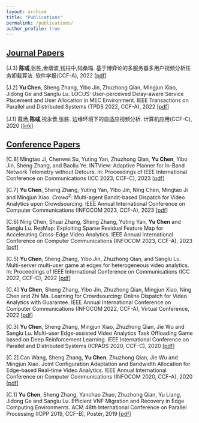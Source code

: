 ```yaml
---
layout: archive
title: "Publications"
permalink: /publications/
author_profile: true
---
```

## <u>Journal Papers</u>

[J.3] **陈彧**,张胜,金熠波,钱柱中,陆桑璐. 基于博弈论的多服务器多用户视频分析任务卸载算法. 软件学报(CCF-A), 2022 [[pdf](http://chenyu97.github.io/files/Yu_JoS22.pdf)]

[J.2] **Yu Chen**, Sheng Zhang, Yibo Jin, Zhuzhong Qian, Mingjun Xiao, Jidong Ge and Sanglu Lu. LOCUS: User-perceived Delay-aware Service Placement and User Allocation in MEC Environment. IEEE Transactions on Parallel and Distributed Systems (TPDS 2022, CCF-A), 2022 [[pdf](http://chenyu97.github.io/files/Yu_TPDS22.pdf)]

[J.1] 戴炀,**陈彧**,祝永晋,张胜. 边缘环境下的自适应视频分析. 计算机应用(CCF-C), 2020 [[link](https://kns.cnki.net/kcms/detail/detail.aspx?dbcode=CJFD&dbname=CJFDLAST2020&filename=JSJY2020S1034&uniplatform=NZKPT&v=p5eBltYjMg9NrtsD-Y6NKUZx9EL1tUjer5pA6vPPbdtn6WUqZKZoST_754BlmalD)]


## <u>Conference Papers</u>
[C.8] Mingtao Ji, Chenwei Su, Yuting Yan, Zhuzhong Qian, **Yu Chen**, Yibo Jin, Sheng Zhang, and Baoliu Ye. INTView: Adaptive Planner for In-Band Network Telemetry without Detours. In: Proceedings of IEEE International Conference on Communications (ICC 2023, CCF-C),  2023 [[pdf](http://chenyu97.github.io)]

[C.7] **Yu Chen**, Sheng Zhang, Yuting Yan, Yibo Jin, Ning Chen, Mingtao Ji and Mingjun Xiao. $Crowd^2$: Multi-agent Bandit-based Dispatch for Video Analytics upon Crowdsourcing. IEEE Annual International Conference on Computer Communications (INFOCOM 2023, CCF-A), 2023 [[pdf](http://chenyu97.github.io)]

[C.6] Ning Chen, Shuai Zhang, Sheng Zhang, Yuting Yan, **Yu Chen** and Sanglu Lu. ResMap: Exploiting Sparse Residual Feature Map for Accelerating Cross-Edge Video Analytics. IEEE Annual International Conference on Computer Communications (INFOCOM 2023, CCF-A), 2023 [[pdf](http://chenyu97.github.io)]

[C.5] **Yu Chen**, Sheng Zhang, Yibo Jin, Zhuzhong Qian, and Sanglu Lu. Multi-server multi-user game at edges for heterogeneous video analytics. In: Proceedings of IEEE International Conference on Communications (ICC 2022, CCF-C),  2022 [[pdf](http://chenyu97.github.io/files/Yu_ICC22.pdf)]

[C.4] **Yu Chen**, Sheng Zhang, Yibo Jin, Zhuzhong Qian, Mingjun Xiao, Ning Chen and Zhi Ma. Learning for Crowdsourcing: Online Dispatch for Video Analytics with Guarantee. IEEE Annual International Conference on Computer Communications (INFOCOM 2022, CCF-A), Virtual Conference, 2022 [[pdf](http://chenyu97.github.io/files/Yu_INFOCOM22.pdf)]

[C.3] **Yu Chen**, Sheng Zhang, Mingjun Xiao, Zhuzhong Qian, Jie Wu and Sanglu Lu. Multi-user Edge-assisted Video Analytics Task Offloading Game based on Deep Reinforcement Learning. IEEE International Conference on Parallel and Distributed Systems (ICPADS 2020, CCF-C), 2020 [[pdf](http://chenyu97.github.io/files/Yu_ICPADS20.pdf)]

[C.2] Can Wang, Sheng Zhang, **Yu Chen**, Zhuzhong Qian, Jie Wu and Mingjun Xiao. Joint Configuration Adaptation and Bandwidth Allocation for Edge-based Real-time Video Analytics. IEEE Annual International Conference on Computer Communications (INFOCOM 2020, CCF-A), 2020 [[pdf](http://chenyu97.github.io/files/Can_INFOCOM20.pdf)]

[C.1] **Yu Chen**, Sheng Zhang, Yanchao Zhao, Zhuzhong Qian, Yu Liang, Jidong Ge and Sanglu Lu. Efficient VNF Migration and Recovery in Edge Computing Environments. ACM 48th International Conference on Parallel Processing (ICPP 2019, CCF-B), Poster, 2019 [[pdf](http://chenyu97.github.io/files/Yu_ICPP19.pdf)]